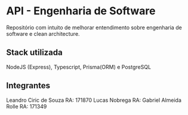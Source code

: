 # API - Engenharia de Software

Repositório com intuito de melhorar entendimento sobre engenharia de software e clean architecture.

## Stack utilizada

NodeJS (Express), Typescript, Prisma(ORM) e PostgreSQL 

## Integrantes
Leandro Ciric de Souza RA: 171870
Lucas Nobrega RA: 
Gabriel Almeida Rolle RA: 171349
